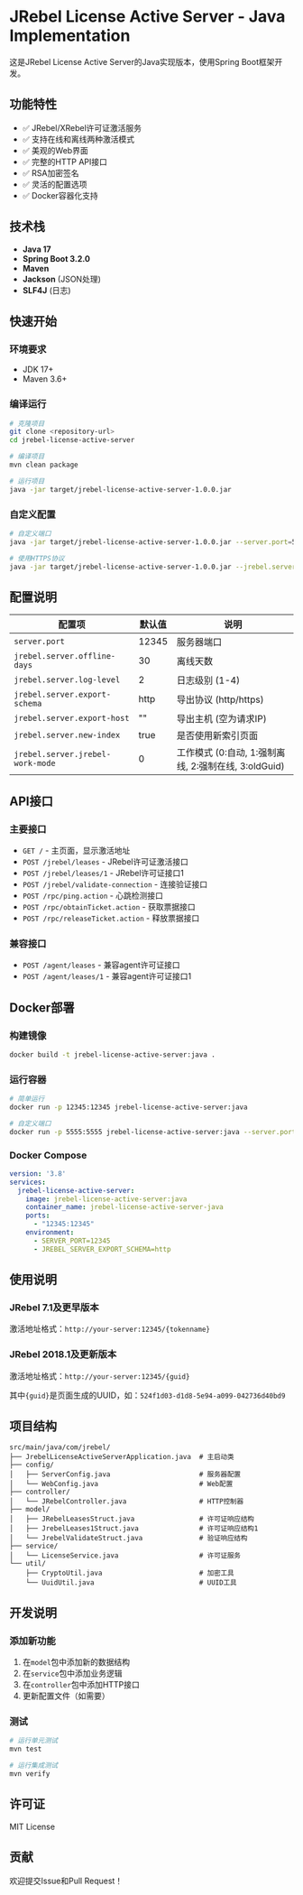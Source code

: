 # JRebel License Active Server - Java Implementation

这是JRebel License Active Server的Java实现版本，使用Spring Boot框架开发。

## 功能特性

- ✅ JRebel/XRebel许可证激活服务
- ✅ 支持在线和离线两种激活模式
- ✅ 美观的Web界面
- ✅ 完整的HTTP API接口
- ✅ RSA加密签名
- ✅ 灵活的配置选项
- ✅ Docker容器化支持

## 技术栈

- **Java 17**
- **Spring Boot 3.2.0**
- **Maven**
- **Jackson** (JSON处理)
- **SLF4J** (日志)

## 快速开始

### 环境要求

- JDK 17+
- Maven 3.6+

### 编译运行

```bash
# 克隆项目
git clone <repository-url>
cd jrebel-license-active-server

# 编译项目
mvn clean package

# 运行项目
java -jar target/jrebel-license-active-server-1.0.0.jar
```

### 自定义配置

```bash
# 自定义端口
java -jar target/jrebel-license-active-server-1.0.0.jar --server.port=5555

# 使用HTTPS协议
java -jar target/jrebel-license-active-server-1.0.0.jar --jrebel.server.export-schema=https --jrebel.server.export-host=jrebel.domain.com
```

## 配置说明

| 配置项 | 默认值 | 说明 |
|--------|--------|------|
| `server.port` | 12345 | 服务器端口 |
| `jrebel.server.offline-days` | 30 | 离线天数 |
| `jrebel.server.log-level` | 2 | 日志级别 (1-4) |
| `jrebel.server.export-schema` | http | 导出协议 (http/https) |
| `jrebel.server.export-host` | "" | 导出主机 (空为请求IP) |
| `jrebel.server.new-index` | true | 是否使用新索引页面 |
| `jrebel.server.jrebel-work-mode` | 0 | 工作模式 (0:自动, 1:强制离线, 2:强制在线, 3:oldGuid) |

## API接口

### 主要接口

- `GET /` - 主页面，显示激活地址
- `POST /jrebel/leases` - JRebel许可证激活接口
- `POST /jrebel/leases/1` - JRebel许可证接口1
- `POST /jrebel/validate-connection` - 连接验证接口
- `POST /rpc/ping.action` - 心跳检测接口
- `POST /rpc/obtainTicket.action` - 获取票据接口
- `POST /rpc/releaseTicket.action` - 释放票据接口

### 兼容接口

- `POST /agent/leases` - 兼容agent许可证接口
- `POST /agent/leases/1` - 兼容agent许可证接口1

## Docker部署

### 构建镜像

```bash
docker build -t jrebel-license-active-server:java .
```

### 运行容器

```bash
# 简单运行
docker run -p 12345:12345 jrebel-license-active-server:java

# 自定义端口
docker run -p 5555:5555 jrebel-license-active-server:java --server.port=5555
```

### Docker Compose

```yaml
version: '3.8'
services:
  jrebel-license-active-server:
    image: jrebel-license-active-server:java
    container_name: jrebel-license-active-server-java
    ports:
      - "12345:12345"
    environment:
      - SERVER_PORT=12345
      - JREBEL_SERVER_EXPORT_SCHEMA=http
```

## 使用说明

### JRebel 7.1及更早版本

激活地址格式：`http://your-server:12345/{tokenname}`

### JRebel 2018.1及更新版本

激活地址格式：`http://your-server:12345/{guid}`

其中`{guid}`是页面生成的UUID，如：`524f1d03-d1d8-5e94-a099-042736d40bd9`

## 项目结构

```
src/main/java/com/jrebel/
├── JrebelLicenseActiveServerApplication.java  # 主启动类
├── config/
│   ├── ServerConfig.java                      # 服务器配置
│   └── WebConfig.java                         # Web配置
├── controller/
│   └── JRebelController.java                  # HTTP控制器
├── model/
│   ├── JRebelLeasesStruct.java                # 许可证响应结构
│   ├── JrebelLeases1Struct.java               # 许可证响应结构1
│   └── JrebelValidateStruct.java              # 验证响应结构
├── service/
│   └── LicenseService.java                    # 许可证服务
└── util/
    ├── CryptoUtil.java                        # 加密工具
    └── UuidUtil.java                          # UUID工具
```

## 开发说明

### 添加新功能

1. 在`model`包中添加新的数据结构
2. 在`service`包中添加业务逻辑
3. 在`controller`包中添加HTTP接口
4. 更新配置文件（如需要）

### 测试

```bash
# 运行单元测试
mvn test

# 运行集成测试
mvn verify
```

## 许可证

MIT License

## 贡献

欢迎提交Issue和Pull Request！

